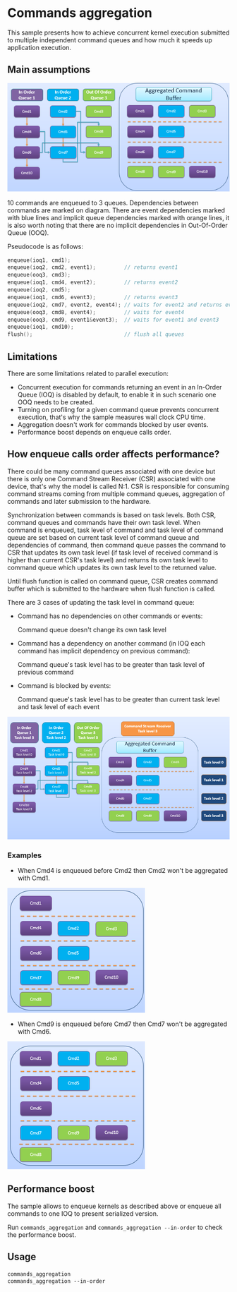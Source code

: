 # Commands aggregation

This sample presents how to achieve concurrent kernel execution submitted to multiple independent command queues and how much it speeds up application execution.

## Main assumptions

![Aggregated commands diagram](docs/images/aggregation-schema.png)

10 commands are enqueued to 3 queues. Dependencies between commands are marked on diagram. There are event dependencies marked with blue lines and implicit queue dependencies marked with orange lines, it is also worth noting that there are no implicit dependencies in Out-Of-Order Queue (OOQ).

Pseudocode is as follows:
```c++
enqueue(ioq1, cmd1);
enqueue(ioq2, cmd2, event1);         // returns event1
enqueue(ooq3, cmd3);
enqueue(ioq1, cmd4, event2);         // returns event2
enqueue(ioq2, cmd5);
enqueue(ioq1, cmd6, event3);         // returns event3
enqueue(ioq2, cmd7, event2, event4); // waits for event2 and returns event4
enqueue(ooq3, cmd8, event4);         // waits for event4
enqueue(ooq3, cmd9, event1&event3);  // waits for event1 and event3
enqueue(ioq1, cmd10);
flush();                             // flush all queues
```

## Limitations

There are some limitations related to parallel execution:
* Concurrent execution for commands returning an event in an In-Order Queue (IOQ) is disabled by default, to enable it in such scenario one OOQ needs to be created.
* Turning on profiling for a given command queue prevents concurrent execution, that's why the sample measures wall clock CPU time.
* Aggregation doesn't work for commands blocked by user events.
* Performance boost depends on enqueue calls order.

## How enqueue calls order affects performance?

There could be many command queues associated with one device but there is only one Command Stream Receiver (CSR) associated with one device, that's why the model is called N:1. CSR is responsible for consuming command streams coming from multiple command queues, aggregation of commands and later submission to the hardware.

Synchronization between commands is based on task levels. Both CSR, command queues and commands have their own task level. When command is enqueued, task level of command and task level of command queue are set based on current task level of command queue and dependencies of command, then command queue passes the command to CSR that updates its own task level (if task level of received command is higher than current CSR's task level) and returns its own task level to command queue which updates its own task level to the returned value.

Until flush function is called on command queue, CSR creates command buffer which is submitted to the hardware when flush function is called.

There are 3 cases of updating the task level in command queue:

* Command has no dependencies on other commands or events:

  Command queue doesn't change its own task level


* Command has a dependency on another command (in IOQ each command has implicit dependency on previous command):

  Command queue's task level has to be greater than task level of previous command


* Command is blocked by events:

  Command queue's task level has to be greater than current task level and task level of each event

![Commands with task levels](docs/images/task_levels.png)

### Examples

* When Cmd4 is enqueued before Cmd2 then Cmd2 won't be aggregated with Cmd1.

![Example 1](docs/images/example1.png)

* When Cmd9 is enqueued before Cmd7 then Cmd7 won't be aggregated with Cmd6.

![Example 2](docs/images/example2.png)

## Performance boost

The sample allows to enqueue kernels as described above or enqueue all commands to one IOQ to present serialized version.

Run `commands_aggregation` and `commands_aggregation --in-order` to check the performance boost.

## Usage
    commands_aggregation
    commands_aggregation --in-order
